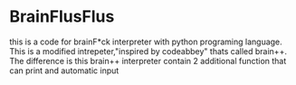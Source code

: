 # BrainFlusFlus
this is a code for brainF*ck interpreter with python programing language. This is a modified intrepeter,"inspired by codeabbey" thats called brain++. The difference is this brain++ interpreter contain 2 additional function that can print and automatic input
